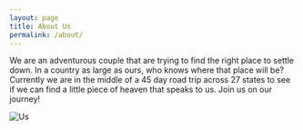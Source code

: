 ```yaml
---
layout: page
title: About Us
permalink: /about/
---
```


We are an adventurous couple that are trying to find the right place to settle down. In a country as large as ours, who knows where that place will be? Currently we are in the middle of a 45 day road trip across 27 states to see if we can find a little piece of heaven that speaks to us. Join us on our journey!

![Us](http://i.imgur.com/fzC5829.jpg)
